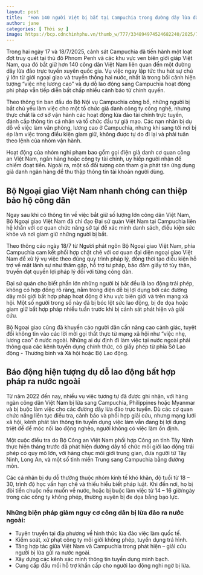 ```yaml
---
layout: post
title:  "Hơn 140 người Việt bị bắt tại Campuchia trong đường dây lừa đảo trực tuyến, Bộ Ngoại giao vào cuộc hỗ trợ công dân"
author: jane
categories: [ Thời sự ]
image: https://bcp.cdnchinhphu.vn/thumb_w/777/334894974524682240/2025/7/17/17-7hang-1752748117563242704407.jpg
---
```

Trong hai ngày 17 và 18/7/2025, cảnh sát Campuchia đã tiến hành một loạt đợt truy quét tại thủ đô Phnom Penh và các khu vực ven biên giới giáp Việt Nam, qua đó bắt giữ hơn 140 công dân Việt Nam liên quan đến một đường dây lừa đảo trực tuyến xuyên quốc gia. Vụ việc ngay lập tức thu hút sự chú ý lớn từ giới ngoại giao và truyền thông hai nước, nhất là trong bối cảnh hiện tượng “việc nhẹ lương cao” và dụ dỗ lao động sang Campuchia hoạt động phi pháp vẫn tiếp diễn bất chấp nhiều cảnh báo từ chính quyền.

Theo thông tin ban đầu do Bộ Nội vụ Campuchia công bố, những người bị bắt chủ yếu làm việc cho một tổ chức giả danh công ty công nghệ, nhưng thực chất là cơ sở vận hành các hoạt động lừa đảo tài chính trực tuyến, đánh cắp thông tin cá nhân và tổ chức đầu tư giả mạo. Các nạn nhân bị dụ dỗ về việc làm văn phòng, lương cao ở Campuchia, nhưng khi sang tới nơi bị ép làm việc trong điều kiện giam giữ, không được tự do đi lại và phải tuân theo lệnh của nhóm vận hành.

Hoạt động của nhóm nghi phạm bao gồm gọi điện giả danh cơ quan công an Việt Nam, ngân hàng hoặc công ty tài chính, uy hiếp người nhận để chiếm đoạt tiền. Ngoài ra, một số đối tượng còn tham gia phát tán ứng dụng giả danh ngân hàng để thu thập thông tin tài khoản người dùng.

## Bộ Ngoại giao Việt Nam nhanh chóng can thiệp bảo hộ công dân

Ngay sau khi có thông tin về việc bắt giữ số lượng lớn công dân Việt Nam, Bộ Ngoại giao Việt Nam đã chỉ đạo Đại sứ quán Việt Nam tại Campuchia liên hệ khẩn với cơ quan chức năng sở tại để xác minh danh sách, điều kiện sức khỏe và nơi giam giữ những người bị bắt.

Theo thông cáo ngày 18/7 từ Người phát ngôn Bộ Ngoại giao Việt Nam, phía Campuchia cam kết phối hợp chặt chẽ với cơ quan đại diện ngoại giao Việt Nam để xử lý vụ việc theo đúng quy trình pháp lý, đồng thời tạo điều kiện hỗ trợ về mặt lãnh sự như thăm gặp, hỗ trợ tư pháp, bảo đảm giấy tờ tùy thân, truyền đạt quyền lợi pháp lý đối với từng công dân.

Đại sứ quán cho biết phần lớn những người bị bắt đều là lao động trái phép, không có hợp đồng rõ ràng, nằm trong diện dễ bị lợi dụng bởi các đường dây môi giới bất hợp pháp hoạt động ở khu vực biên giới và trên mạng xã hội. Một số người trong số này đã bị bóc lột sức lao động, bị đe dọa hoặc giam giữ bất hợp pháp nhiều tuần trước khi bị cảnh sát phát hiện và giải cứu.

Bộ Ngoại giao cũng đã khuyến cáo người dân cần nâng cao cảnh giác, tuyệt đối không tin vào các lời mời gọi thất thực từ mạng xã hội như “việc nhẹ, lương cao” ở nước ngoài. Những ai dự định đi làm việc tại nước ngoài phải thông qua các kênh tuyển dụng chính thức, có giấy phép từ phía Sở Lao động - Thương binh và Xã hội hoặc Bộ Lao động.

## Báo động hiện tượng dụ dỗ lao động bất hợp pháp ra nước ngoài

Từ năm 2022 đến nay, nhiều vụ việc tương tự đã được ghi nhận, với hàng ngàn công dân Việt Nam bị lừa sang Campuchia, Philippines hoặc Myanmar và bị buộc làm việc cho các đường dây lừa đảo trực tuyến. Dù các cơ quan chức năng liên tục điều tra, cảnh báo và phối hợp giải cứu, nhưng mạng lưới xã hội, kênh phát tán thông tin tuyển dụng việc làm vẫn đang bị lợi dụng triệt để để móc nối lao động nghèo, người không có việc làm ổn định.

Một cuộc điều tra do Bộ Công an Việt Nam phối hợp Công an tỉnh Tây Ninh thực hiện tháng trước đã phát hiện đường dây tổ chức môi giới lao động trái phép có quy mô lớn, với hàng chục môi giới trung gian, đưa người từ Tây Ninh, Long An, và một số tỉnh miền Trung sang Campuchia bằng đường mòn.

Các cá nhân bị dụ dỗ thường thuộc nhóm kinh tế khó khăn, độ tuổi từ 18 – 30, trình độ học vấn hạn chế và thiếu hiểu biết pháp luật. Khi đến nơi, họ bị đòi tiền chuộc nếu muốn về nước, hoặc bị buộc làm việc từ 14 – 16 giờ/ngày trong các công ty không phép, thường xuyên bị đe dọa bằng bạo lực.

### Những biện pháp giảm nguy cơ công dân bị lừa đảo ra nước ngoài:

- Tuyên truyền tại địa phương về hình thức lừa đảo việc làm quốc tế.
- Kiểm soát, xử phạt công ty môi giới không phép, tuyển dụng trá hình.
- Tăng hợp tác giữa Việt Nam và Campuchia trong phát hiện – giải cứu người bị lừa gửi ra nước ngoài.
- Xây dựng các kênh xác minh thông tin tuyển dụng minh bạch.
- Cung cấp đầu mối hỗ trợ khẩn cấp cho người lao động nghi ngờ bị lừa.

